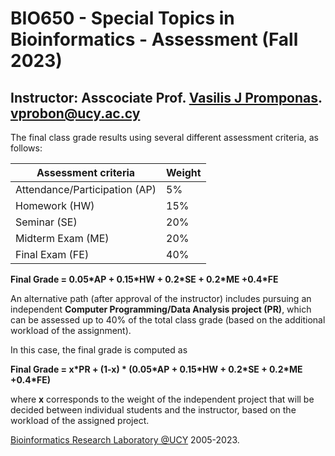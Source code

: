 # BIO650 - Special Topics in Bioinformatics - Assessment (Fall 2023)

## Instructor: Asscociate Prof. [Vasilis J Promponas](https://www.ucy.ac.cy/dir/el/component/comprofiler/userprofile/vprobon). [vprobon@ucy.ac.cy](mailto:vprobon@ucy.ac.cy)

The final class grade results using several different assessment criteria, as follows:

|Assessment criteria|					Weight|
|---|---|
|Attendance/Participation (AP)|5%|
|Homework		(HW)|				15%|
|Seminar		(SE)|				20%|
|Midterm Exam	(ME)|				20%|
|Final Exam		(FE)|				40%|

**Final Grade = 0.05\*AP + 0.15\*HW + 0.2*SE + 0.2\*ME +0.4\*FE**


An alternative path (after approval of the instructor) includes pursuing an independent **Computer Programming/Data Analysis project (PR)**, which can be assessed up to 40% of the total class grade (based on the additional workload of the assignment). 

In this case, the final grade is computed as

**Final Grade = x\*PR + (1-x) \* (0.05\*AP + 0.15\*HW + 0.2*SE + 0.2\*ME +0.4\*FE)**

where **x** corresponds to the weight of the independent project that will be decided between individual students and the instructor, based on the workload of the assigned project.


[Bioinformatics Research Laboratory @UCY](https://vprobon.github.io/BRL-UCY) 2005-2023.

